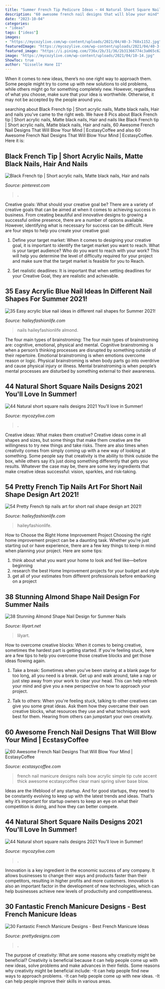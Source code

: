 ```yaml
---
title: "Summer French Tip Pedicure Ideas ~ 44 Natural Short Square Nails Designs 2021 You&#039;ll Love In Summer!"
description: "60 awesome french nail designs that will blow your mind"
date: "2023-10-04"
categories:
- "ideas"
tags: ["ideas"]
images:
- "https://mycozylive.com/wp-content/uploads/2021/04/40-3-768x1152.jpg"
featuredImage: "https://mycozylive.com/wp-content/uploads/2021/04/40-3-768x1152.jpg"
featured_image: "https://i.pinimg.com/736x/2b/31/36/2b31366774c3a065c62e80940d359850.jpg"
image: "https://mycozylive.com/wp-content/uploads/2021/04/10-14.jpg"
ShowToc: true
author: "Gisselle Hane II"
---
```



When it comes to new ideas, there’s no one right way to approach them. Some people might try to come up with new solutions to old problems, while others might go for something completely new. However, regardless of what you choose, make sure that your idea is worthwhile. Otherwise, it may not be accepted by the people around you.

	

		
searching about Black French tip | Short acrylic nails, Matte black nails, Hair and nails you've came to the right web. We have 8 Pics about Black French tip | Short acrylic nails, Matte black nails, Hair and nails like Black French tip | Short acrylic nails, Matte black nails, Hair and nails, 60 Awesome French Nail Designs That Will Blow Your Mind | EcstasyCoffee and also 60 Awesome French Nail Designs That Will Blow Your Mind | EcstasyCoffee. Here it is:
		
    
## Black French Tip | Short Acrylic Nails, Matte Black Nails, Hair And Nails

<img loading=lazy src="https://i.pinimg.com/736x/2b/31/36/2b31366774c3a065c62e80940d359850.jpg" onerror="this.onerror=null;this.src='https://tse3.mm.bing.net/th?id=OIP.h16WwdLE1pByfJGIWKnLOAHaJ3&amp;pid=15.1';" alt="Black French tip | Short acrylic nails, Matte black nails, Hair and nails">

_Source: pinterest.com_

>. 

	

Creative goals: What should your creative goal be?
There are a variety of creative goals that can be aimed at when it comes to achieving success in business. From creating beautiful and innovative designs to growing a successful online presence, there are a number of options available. However, identifying what is necessary for success can be difficult. Here are four steps to help you create your creative goal:
1. Define your target market: When it comes to designing your creative goal, it is important to identify the target market you want to reach. What is your target audience? Who do you want to reach with your work? This will help you determine the level of difficulty required for your project and make sure that the target market is feasible for you to Reach.

2. Set realistic deadlines: It is important that when setting deadlines for your Creative Goal, they are realistic and achievable.

    
## 35 Easy Acrylic Blue Nail Ideas In Different Nail Shapes For Summer 2021!

<img loading=lazy src="https://haileyfashionlife.com/wp-content/uploads/2021/04/30-5-683x1024.jpg" onerror="this.onerror=null;this.src='https://tse1.mm.bing.net/th?id=OIP.iUxT2lcxz1Bapu7-l2PNEwHaLG&amp;pid=15.1';" alt="35 Easy acrylic blue nail ideas in different nail shapes for Summer 2021!">

_Source: haileyfashionlife.com_

>nails haileyfashionlife almond. 

	

The four main types of brainstroming:
The four main types of brainstroming are: cognitive, emotional, physical and mental. Cognitive brainstroming is when a person’s thinking processes are disrupted by something outside of their repertoire. Emotional brainstroming is when emotions overcome reason or logic. Physical brainstroming is when body parts go into overdrive and cause physical injury or illness. Mental brainstroming is when people’s mental processes are disturbed by something external to their awareness.

    
## 44 Natural Short Square Nails Designs 2021 You&#039;ll Love In Summer!

<img loading=lazy src="https://mycozylive.com/wp-content/uploads/2021/04/10-14.jpg" onerror="this.onerror=null;this.src='https://tse2.mm.bing.net/th?id=OIP.oL2N7wbE0A7XTJWnuz4CiAHaLH&amp;pid=15.1';" alt="44 Natural short square nails designs 2021 You&#039;ll love in Summer!">

_Source: mycozylive.com_

>. 

	

Creative ideas: What makes them creative?
Creative ideas come in all shapes and sizes, but some things that make them creative are the willingness to try new things and take risks. There are also times when creativity comes from simply coming up with a new way of looking at something. Some people say that creativity is the ability to think outside the box, while others say it’s just doing something differently that gets you results. Whatever the case may be, there are some key ingredients that make creative ideas successful: vision, sparkles, and risk-taking.

    
## 54 Pretty French Tip Nails Art For Short Nail Shape Design Art 2021!

<img loading=lazy src="https://haileyfashionlife.com/wp-content/uploads/2021/04/86.jpg" onerror="this.onerror=null;this.src='https://tse2.mm.bing.net/th?id=OIP.2wkiAszDCwWupF18lagvYgHaLH&amp;pid=15.1';" alt="54 Pretty French tip nails art for short nail shape design art 2021!">

_Source: haileyfashionlife.com_

>haileyfashionlife. 

	

How to Choose the Right Home Improvement Project
Choosing the right home improvement project can be a daunting task. Whether you're just starting out or have experience, there are a few key things to keep in mind when planning your project. Here are some tips: 
1. think about what you want your home to look and feel like—before beginning
2. research the best Home Improvement projects for your budget and style
3. get all of your estimates from different professionals before embarking on a project

    
## 38 Stunning Almond Shape Nail Design For Summer Nails

<img loading=lazy src="https://lilyart.net/wp-content/uploads/2021/05/3-768x1152.jpg" onerror="this.onerror=null;this.src='https://tse1.mm.bing.net/th?id=OIP.P6WgXv8KlXB8b0Epk2WB4gHaLH&amp;pid=15.1';" alt="38 Stunning Almond Shape Nail Design for Summer Nails">

_Source: lilyart.net_

>lilyart. 

	

How to overcome creative blocks:
When it comes to being creative, sometimes the hardest part is getting started. If you're feeling stuck, here are a few tips to help you overcome those creative blocks and get those ideas flowing again.
1. Take a break: Sometimes when you've been staring at a blank page for too long, all you need is a break. Get up and walk around, take a nap or just step away from your work to clear your head. This can help refresh your mind and give you a new perspective on how to approach your project.

2. Talk to others: When you're feeling stuck, talking to other creatives can give you some great ideas. Ask them how they overcame their own creative blocks, what resources they use and what techniques work best for them. Hearing from others can jumpstart your own creativity.


    
## 60 Awesome French Nail Designs That Will Blow Your Mind | EcstasyCoffee

<img loading=lazy src="http://www.ecstasycoffee.com/wp-content/uploads/2016/10/Simple-and-classic-thick-French-tip-with-a-cute-bow..jpg" onerror="this.onerror=null;this.src='https://tse2.mm.bing.net/th?id=OIP.oRQV0PSvCuNosVoIaW77eAHaJ6&amp;pid=15.1';" alt="60 Awesome French Nail Designs That Will Blow Your Mind | EcstasyCoffee">

_Source: ecstasycoffee.com_

>french nail manicure designs nails bow acrylic simple tip cute accent thick awesome ecstasycoffee clear mani spring silver base blow. 

	

Ideas are the lifeblood of any startup. And for good startups, they need to be constantly evolving to keep up with the latest trends and ideas. That’s why it’s important for startup owners to keep an eye on what their competition is doing, and how they can better compete.

    
## 44 Natural Short Square Nails Designs 2021 You&#039;ll Love In Summer!

<img loading=lazy src="https://mycozylive.com/wp-content/uploads/2021/04/40-3-768x1152.jpg" onerror="this.onerror=null;this.src='https://tse4.mm.bing.net/th?id=OIP.ayePFsQ_0vlgqA9h9k5eJAHaLH&amp;pid=15.1';" alt="44 Natural short square nails designs 2021 You&#039;ll love in Summer!">

_Source: mycozylive.com_

>. 

	

Innovation is a key ingredient in the economic success of any company. It allows businesses to change their ways and products faster than their competitors, resulting in higher profits and more customers. Innovation is also an important factor in the development of new technologies, which can help businesses achieve new levels of productivity and competitiveness.

    
## 30 Fantastic French Manicure Designs - Best French Manicure Ideas

<img loading=lazy src="http://www.prettydesigns.com/wp-content/uploads/2014/07/Black-and-White-French-Nails.jpg" onerror="this.onerror=null;this.src='https://tse4.mm.bing.net/th?id=OIP.0N_oOpRSD76xJbeN_lG0_wHaJ4&amp;pid=15.1';" alt="30 Fantastic French Manicure Designs - Best French Manicure Ideas">

_Source: prettydesigns.com_

>. 

	

The purpose of creativity: What are some reasons why creativity might be beneficial?
Creativity is beneficial because it can help people come up with new ideas, solve problems and make advances in their fields. Some reasons why creativity might be beneficial include: 
-It can help people find new ways to approach problems. 
-It can help people come up with new ideas. 
-It can help people improve their skills in various areas.

